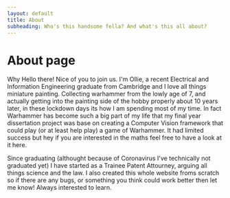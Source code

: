 ```yaml
---
layout: default
title: About
subheading: Who's this handsome fella? And what's this all about?
---
```

# About page

Why Hello there! Nice of you to join us. I'm Ollie, a recent Electrical and Information Engineering graduate from Cambridge and I love all things miniature painting. Collecting warhammer from the lowly age of 7, and actually getting into the painting side of the hobby properly about 10 years later, in these lockdown days its how I am spending most of my time. In fact Warhammer has become such a big part of my life that my final year dissertation project was base on creating a Computer Vision framework that could play (or at least help play) a game of Warhammer. It had limited success but hey if you are interested in the maths feel free to have a look at it here.

Since graduating (althought because of Coronavirus I've technically not graduated yet) I have started as a Trainee Patent Attourney, arguing all things science and the law. I also created this whole website froms scratch so if there are any bugs, or something you think could work better then let me know! Always interested to learn.